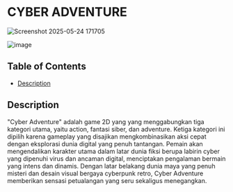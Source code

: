 # CYBER ADVENTURE

![Screenshot 2025-05-24 171705](https://github.com/user-attachments/assets/651232f9-6604-473e-9f27-2949652afa92)

![image](https://github.com/user-attachments/assets/0ec27b0b-11de-42d2-8780-a559db48a526)

## Table of Contents

- [Description](#Description)

## Description

"Cyber Adventure" adalah game 2D yang yang menggabungkan tiga kategori utama, yaitu action, fantasi siber, dan adventure. Ketiga kategori ini dipilih karena gameplay yang disajikan mengkombinasikan aksi cepat dengan eksplorasi dunia digital yang penuh tantangan. Pemain akan mengendalikan karakter utama dalam latar dunia fiksi berupa labirin cyber yang dipenuhi virus dan ancaman digital, menciptakan pengalaman bermain yang intens dan dinamis. Dengan latar belakang dunia maya yang penuh misteri dan desain visual bergaya cyberpunk retro, Cyber Adventure memberikan sensasi petualangan yang seru sekaligus menegangkan.
